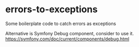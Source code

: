 # errors-to-exceptions
Some boilerplate code to catch errors as exceptions

Alternative is Symfony Debug component, consider to use it.
https://symfony.com/doc/current/components/debug.html
